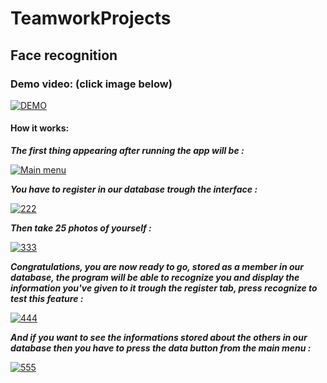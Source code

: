 # TeamworkProjects
## Face recognition
### Demo video: (click image below)

[![DEMO](https://user-images.githubusercontent.com/65785991/118040975-eab45180-b37a-11eb-9c90-0b423cf9057e.png)](https://www.youtube.com/watch?v=4VU7gQC79DI&feature=youtu.be)

#### How it works:
***The first thing appearing after running the app will be :***  

[![Main menu](https://user-images.githubusercontent.com/44818281/117890110-3b657500-b2bd-11eb-8847-218471e90bc2.png)](https://www.youtube.com/watch?v=4VU7gQC79DI&feature=youtu.be)

***You have to register in our database trough the interface :***  

[![222](https://user-images.githubusercontent.com/44818281/117890180-5d5ef780-b2bd-11eb-8134-8370721881f7.png)](https://www.youtube.com/watch?v=4VU7gQC79DI&feature=youtu.be)

***Then take 25 photos of yourself :***   

[![333](https://user-images.githubusercontent.com/44818281/117890193-60f27e80-b2bd-11eb-9bcd-4b1ebc8dd345.png)](https://www.youtube.com/watch?v=4VU7gQC79DI&feature=youtu.be)

***Congratulations, you are now ready to go, stored as a member in our database, the program will be able to recognize you and display the information you've given to it trough the register tab, press recognize to test this feature :***  

[![444](https://user-images.githubusercontent.com/44818281/117890200-66e85f80-b2bd-11eb-975b-3f69279050c9.png)](https://www.youtube.com/watch?v=4VU7gQC79DI&feature=youtu.be)  

***And if you want to see the informations stored about the others in our database then you have to press the data button from the main menu :***  

[![555](https://user-images.githubusercontent.com/44818281/117890224-710a5e00-b2bd-11eb-9ed7-01e8520e65c5.png)](https://www.youtube.com/watch?v=4VU7gQC79DI&feature=youtu.be)

